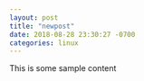 ```yaml
---
layout: post
title: "newpost"
date: 2018-08-28 23:30:27 -0700
categories: linux
---
```


This is some sample content


